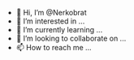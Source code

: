 - 👋 Hi, I’m @Nerkobrat
- 👀 I’m interested in ...
- 🌱 I’m currently learning ...
- 💞️ I’m looking to collaborate on ...
- 📫 How to reach me ...

<!---
Nerkobrat/Nerkobrat is a ✨ special ✨ repository because its `README.md` (this file) appears on your GitHub profile.
You can click the Preview link to take a look at your changes.
--->
